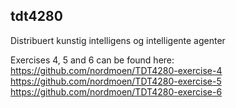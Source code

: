 tdt4280 
-----

Distribuert kunstig intelligens og intelligente agenter

Exercises 4, 5 and 6 can be found here: 
https://github.com/nordmoen/TDT4280-exercise-4
https://github.com/nordmoen/TDT4280-exercise-5
https://github.com/nordmoen/TDT4280-exercise-6

